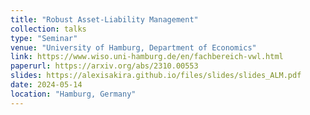 ```yaml
---
title: "Robust Asset-Liability Management"
collection: talks
type: "Seminar"
venue: "University of Hamburg, Department of Economics"
link: https://www.wiso.uni-hamburg.de/en/fachbereich-vwl.html
paperurl: https://arxiv.org/abs/2310.00553
slides: https://alexisakira.github.io/files/slides/slides_ALM.pdf
date: 2024-05-14
location: "Hamburg, Germany"
---
```

